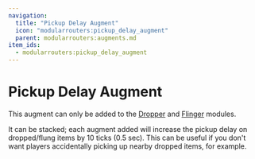```yaml
---
navigation:
  title: "Pickup Delay Augment"
  icon: "modularrouters:pickup_delay_augment"
  parent: modularrouters:augments.md
item_ids:
  - modularrouters:pickup_delay_augment
---
```


# Pickup Delay Augment

This augment can only be added to the [Dropper](../modules/dropper.md) and [Flinger](../modules/flinger.md) modules.

It can be stacked; each augment added will increase the pickup delay on dropped/flung items by 10 ticks (0.5 sec). This can be useful if you don't want players accidentally picking up nearby dropped items, for example.



<Recipe id="modularrouters:pickup_delay_augment" />

